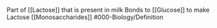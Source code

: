 Part of [[Lactose]] that is present in milk
Bonds to [[Glucose]] to make Lactose
[[Monosaccharides]]
#000-Biology/Definition 